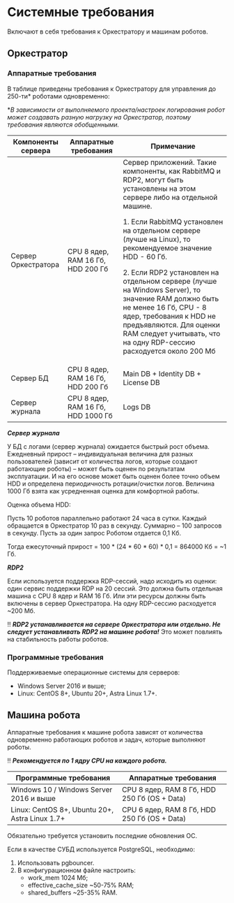 # Системные требования

Включают в себя требования к Оркестратору и машинам роботов.

## Оркестратор
### Аппаратные требования

В таблице приведены требования к Оркестратору для управления до 250-ти\* роботами одновременно:

\**В зависимости от выполняемого проекта/настроек логирования робот может создавать разную нагрузку на Оркестратор, поэтому требования являются обобщенными.*

| Компоненты сервера  | Аппаратные требования  | Примечание |
| ------------------- | ---------------------- | ---------- | 
| Сервер Оркестратора | CPU 8 ядер, RAM 16 Гб, HDD 200 Гб | Сервер приложений. Такие компоненты, как RabbitMQ и RDP2, могут быть установлены на этом сервере либо на отдельной машине.<p> 1. Если RabbitMQ установлен на отдельном сервере (лучше на Linux), то рекомендуемое значение HDD - 60 Гб.</p><p>2. Если RDP2 установлен на отдельном сервере (лучше на Windows Server), то значение RAM должно быть не менее 16 Гб,  CPU - 8 ядер, требования к HDD не предъявляются. Для оценки RAM следует учитывать, что на одну RDP-сессию расходуется около 200 Мб </p> |
| Сервер БД | CPU 8 ядер, RAM 16 Гб, HDD 200 Гб  | Main DB  + Identity DB + License DB |
| Сервер журнала | CPU 8 ядер, RAM 16 Гб, HDD 1000 Гб | Logs DB |

***Сервер журнала***

У БД с логами (сервер журнала) ожидается быстрый рост объема. Ежедневный прирост – индивидуальная величина для разных пользователей (зависит от количества логов, которые создают работающие роботы) – может быть оценен по результатам эксплуатации. И на его основе может быть оценен более точно объем HDD и определена периодичность ротации/очистки логов. Величина 1000 Гб взята как усредненная оценка для комфортной работы.

Оценка объема HDD:

Пусть 10 роботов параллельно работают 24 часа в сутки. Каждый обращается в Оркестратор 10 раз в секунду. Суммарно – 100 запросов в секунду. Пусть за один запрос Роботом отдается 0,1 Кб. 

Тогда ежесуточный прирост = 100 \* (24 \* 60 \* 60) \* 0,1 = 864000 Кб = ~1 Гб.

***RDP2***

Если используется поддержка RDP-сессий, надо исходить из оценки: один сервис поддержки RDP на 20 сессий. Это должна быть отдельная машина с CPU 8 ядер и RAM 16 Гб. Или эти ресурсы должны быть включены в сервер Оркестратора. На одну RDP-сессию расходуется ~200 Мб.

:bangbang: ***RDP2 устанавливается на сервере Оркестратора или отдельно. Не следует устанавливать RDP2 на машине робота!*** Это может повлиять на стабильность работы роботов.

### Программные требования
Поддерживаемые операционные системы для серверов:
* Windows Server 2016 и выше;
* Linux: CentOS 8+, Ubuntu 20+, Astra Linux 1.7+.

## Машина робота

Аппаратные требования к машине робота зависят от количества одновременно работающих роботов и задач, которые выполняют роботы.

:bangbang: ***Рекомендуется по 1 ядру CPU на каждого робота.***

| Программные требования    |  Аппаратные требования  | 
| ------------------------- | ----------------------- | 
| Windows 10 / Windows Server 2016 и выше | CPU 8 ядер, RAM 8 Гб, HDD 250 Гб (OS + Data) | 
| Linux: CentOS 8+, Ubuntu 20+, Astra Linux 1.7+ | CPU 6 ядер, RAM 8 Гб, HDD 250 Гб (OS + Data) | 
 
Обязательно требуется установить последние обновления ОС.

Если в качестве СУБД используется PostgreSQL, необходимо:
1.	Использовать pgbouncer.
2.	В конфигурационном файле настроить:
    *	work_mem 1024 Мб;
    *	effective_cache_size ~50-75% RAM;
    *	shared_buffers ~25-35% RAM.


